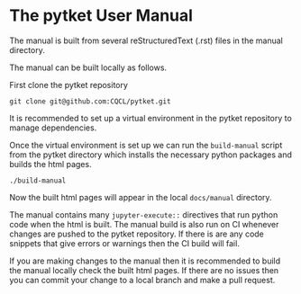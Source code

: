 # The pytket User Manual

The manual is built from several reStructuredText (.rst) files in the manual directory.

The manual can be built locally as follows.

First clone the pytket repository

```shell
git clone git@github.com:CQCL/pytket.git
```

It is recommended to set up a virtual environment in the pytket repository to manage dependencies. 

Once the virtual environment is set up we can run the `build-manual` script from the pytket directory which installs the necessary python packages and builds the html pages.

```shell
./build-manual
```

Now the built html pages will appear in the local `docs/manual` directory.

The manual contains many `jupyter-execute::` directives that run python code when the html is built. The manual build is also run on CI whenever changes are pushed to the pytket repository. If there is are any code snippets that give errors or warnings then the CI build will fail.

If you are making changes to the manual then it is recommended to build the manual locally check the built html pages. If there are no issues then you can commit your change to a local branch and make a pull request.